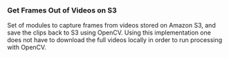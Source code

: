 ### Get Frames Out of Videos on S3

Set of modules to capture frames from videos stored on Amazon S3, and save the clips back to S3 using OpenCV. Using this implementation one does not have to download the full videos locally in order to run processing with OpenCV.
